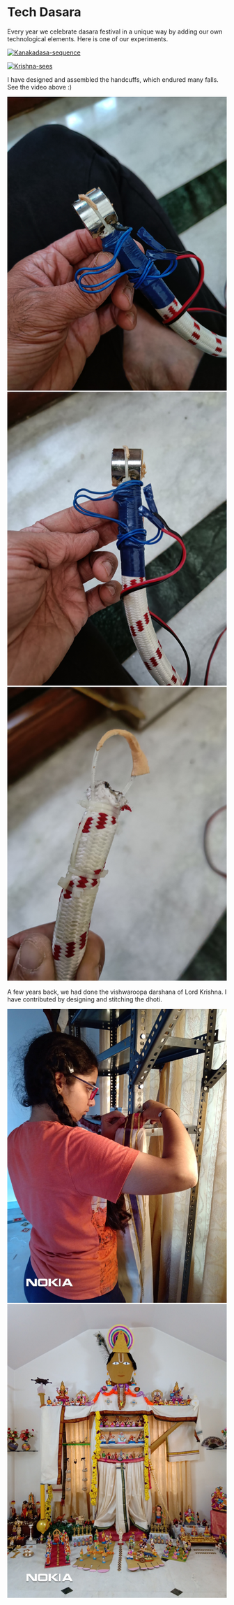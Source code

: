# Tech Dasara

Every year we celebrate dasara festival in a unique way by adding our own technological elements. Here is one of our experiments.

[![Kanakadasa-sequence](https://img.youtube.com/vi/ItrnnqIhhGI/0.jpg)](https://www.youtube.com/watch?v=ItrnnqIhhGI)

[![Krishna-sees](https://img.youtube.com/vi/Cs57pRloChs/0.jpg)](https://www.youtube.com/watch?v=Cs57pRloChs)

I have designed and assembled the handcuffs, which endured many falls. See the video above :)

![handcuffs](IMG20221006175004.jpg "handcuffs")
![handcuffs](IMG20221006175009.jpg "handcuffs")
![handcuffs](IMG20221006175421.jpg "handcuffs")

A few years back, we had done the vishwaroopa darshana of Lord Krishna. I have contributed by designing and stitching the dhoti.

![dhoti](IMG_20190928_153737.jpg "dhoti")
![dhoti](IMG_20191002_083645.jpg "dhoti")
